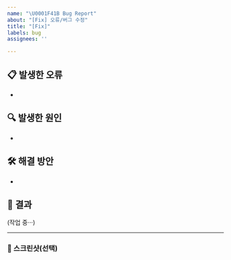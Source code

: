 ```yaml
---
name: "\U0001F41B Bug Report"
about: "[Fix] 오류/버그 수정"
title: "[Fix]"
labels: bug
assignees: ''

---
```


## 📋 발생한 오류
<!-- 발견된 문제에 대한 간략한 설명을 작성하세요 (예: 로그인 시 "잘못된 토큰" 오류 발생) -->
- 

## 🔍 발생한 원인
<!-- 오류 발생 원인을 구체적으로 작성하세요 (예: 클라이언트와 서버 간 JWT 만료 시간 불일치) -->
- 

## 🛠 해결 방안
<!-- 문제를 해결하기 위한 방법을 제시하세요 (예: 서버와 클라이언트의 JWT 만료 시간을 동일하게 설정) -->
- 

## 🎯 결과
(작업 중···)

***
### 📸 스크린샷(선택)
<!-- 관련 스크린샷, 로그 또는 참고 자료가 있다면 추가해주세요 -->
